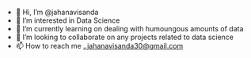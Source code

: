- 👋 Hi, I’m @jahanavisanda
- 👀 I’m interested in Data Science
- 🌱 I’m currently learning on dealing with humoungous amounts of data
- 💞️ I’m looking to collaborate on any projects related to data science
- 📫 How to reach me ..jahanavisanda30@gmail.com

<!---
jahanavisanda/jahanavisanda is a ✨ special ✨ repository because its `README.md` (this file) appears on your GitHub profile.
You can click the Preview link to take a look at your changes.
--->
